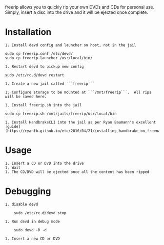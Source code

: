 freerip allows you to quickly rip your own DVDs and CDs for personal use.  Simply, insert a disc into the drive and it will be ejected once complete.

# Installation

    1. Install devd config and launcher on host, not in the jail

    sudo cp freerip.conf /etc/devd/
    sudo cp freerip-launcher /usr/local/bin/

    1. Restart devd to pickup new config

    sudo /etc/rc.d/devd restart

    1. Create a new jail called ```freerip```

    1. Configure storage to be mounted at ```/mnt/freerip```.  All rips will be saved here.

    1. Install freerip.sh into the jail

    sudo cp freerip.sh /mnt/jails/freerip/usr/local/bin

    1. Install HandbrakeCLI into the jail as per Ryan Baumann's excellent [guide](https://ryanfb.github.io/etc/2016/04/21/installing_handbrake_on_freenas.html)

# Usage

    1. Insert a CD or DVD into the drive
    1. Wait
    1. The CD/DVD will be ejected once all the content has been ripped


# Debugging

    1. disable devd

        sudo /etc/rc.d/devd stop

    1. Run devd in debug mode

        sudo devd -D -d

    1. Insert a new CD or DVD

